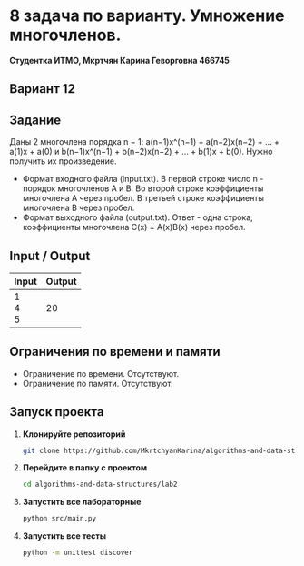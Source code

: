 # 8 задача по варианту. Умножение многочленов.
**Студентка ИТМО,  Мкртчян Карина Геворговна  466745**  

## Вариант 12

## Задание
Даны 2 многочлена порядка n − 1: a(n−1)x^(n−1) + a(n−2)x(n−2) + ... + a(1)x + a(0) и  b(n−1)x^(n−1) + b(n−2)x(n−2) + ... + b(1)x + b(0).
Нужно получить их произведение.
- Формат входного файла (input.txt). В первой строке число n - порядок
многочленов A и B. Во второй строке коэффициенты многочлена A через
пробел. В третьей строке коэффициенты многочлена B через пробел.
- Формат выходного файла (output.txt). Ответ - одна строка, коэффициенты
многочлена C(x) = A(x)B(x) через пробел.
  
## Input / Output 

| Input         | Output |
|---------------|--------|
| 1<br/>4<br/>5 | 20     |


## Ограничения по времени и памяти

- Ограничение по времени. Отсутствуют.
- Ограничение по памяти. Отсутствуют.


## Запуск проекта
1. **Клонируйте репозиторий**
   ```bash
   git clone https://github.com/MkrtchyanKarina/algorithms-and-data-structures.git
   ```
2. **Перейдите в папку с проектом**
   ```bash
   cd algorithms-and-data-structures/lab2
   ```
3. **Запустить все лабораторные**
    ```bash
   python src/main.py
   ```
4. **Запустить все тесты**
    ```bash
   python -m unittest discover
   ```